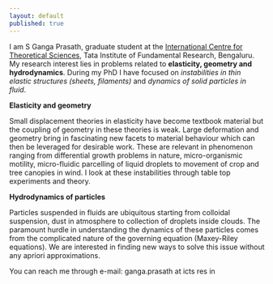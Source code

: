 ```yaml
---
layout: default
published: true
---
```

I am S Ganga Prasath, graduate student at the [International Centre for Theoretical Sciences](www.icts.res.in), Tata Institute of Fundamental Research, Bengaluru. My research interest lies in problems related to **elasticity, geometry and hydrodynamics**. During my PhD I have focused on _instabilities in thin elastic structures (sheets, filaments)_ and _dynamics of solid particles in fluid_.

**Elasticity and geometry**

Small displacement theories in elasticity have become textbook material but the coupling of geometry in these theories is weak. Large deformation and geometry bring in fascinating new facets to material behaviour which can then be leveraged for desirable work. These are relevant in phenomenon ranging from differential growth problems in nature, micro-organismic motility, micro-fluidic parcelling of liquid droplets to movement of crop and tree canopies in wind. I look at these instabilities through table top experiments and theory.

**Hydrodynamics of particles**

Particles suspended in fluids are ubiquitous starting from colloidal suspension, dust in atmosphere to collection of droplets inside clouds. The paramount hurdle in understanding the dynamics of these particles comes from the complicated nature of the governing equation (Maxey-Riley equations). We are interested in finding new ways to solve this issue without any apriori approximations.

You can reach me through e-mail: ganga.prasath at icts res in
